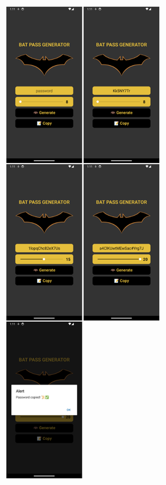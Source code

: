 <p float="center">
 <img src="/src/screenshot/Screenshot_1706577073.png" width="200" />
 <img src="/src/screenshot/Screenshot_1706577090.png" width="200" />
 <img src="/src/screenshot/Screenshot_1706577097.png" width="200" />
 <img src="/src/screenshot/Screenshot_1706577106.png" width="200" />
 <img src="/src/screenshot/Screenshot_1706577110.png" width="200" />
</p>